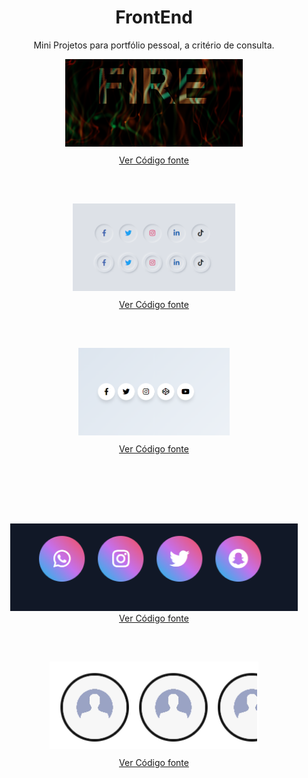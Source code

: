 <h1 align="center">FrontEnd</h1>


 <p align="center">Mini Projetos para portfólio pessoal, a critério de consulta.</p>
 
 <div align="center" style="margin: 10px;"> 
 <img height="140em" src="https://github.com/B4rry4ll3n/FrontEnd/blob/main/ProjectImg/Screenshot_31.png"/>
 </div>
  <div align="center"> 
  <a href="https://github.com/B4rry4ll3n/FrontEnd/tree/main/videoBackground">Ver Código fonte</a>
   </div>
  <br/>
    <br/>
      <br/>
<div align="center" style="margin: 10px;"> 
    <img height="140em" src="https://github.com/B4rry4ll3n/FrontEnd/blob/main/ProjectImg/Screenshot_32.png"/>
   </div>
   <div align="center"> 
  <a href="https://github.com/B4rry4ll3n/FrontEnd/tree/main/buttonSocialMedia/option3">Ver Código fonte</a>
   </div>
  <br/>
    <br/>
      <br/>
  
  <div align="center" style="margin: 10px;"> 
  <img height="140em" src="https://github.com/B4rry4ll3n/FrontEnd/blob/main/ProjectImg/Screenshot_33.png"/>
  </div>
  <div align="center"> 
  <a href="https://github.com/B4rry4ll3n/FrontEnd/tree/main/buttonSocialMedia/option1">Ver Código fonte</a>
   </div>
   <br/>
    <br/>
      <br/>
  
  <div align="center" style="margin-top: 10px; padding-top:50px;"> 
  <img height="140em" src="https://github.com/B4rry4ll3n/FrontEnd/blob/main/ProjectImg/Screenshot_34.png"/>
  </div>
  <div align="center"> 
  <a href="https://github.com/B4rry4ll3n/FrontEnd/tree/main/buttonSocialMedia/option2">Ver Código fonte</a>
   </div>
    <br/>
     <br/>
       <br/>
   <div align="center" style="margin: 10px;"> 
  <img height="140em" src="https://github.com/B4rry4ll3n/FrontEnd/blob/main/ProjectImg/storiesInstagram.png"/>
   </div>
   <div align="center"> 
  <a href="https://github.com/B4rry4ll3n/FrontEnd/tree/main/storiesInstagram">Ver Código fonte</a>
   </div>
  
 
